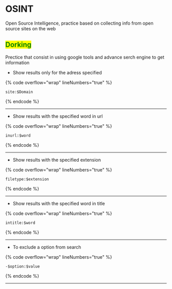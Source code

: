 # OSINT

Open Source Intelligence, practice based on collecting info from open source sites on the web



## <mark style="color:green;">Dorking</mark>

Prectice that consist in using google tools and advance serch engine to get information

* Show results only for the adress specified

{% code overflow="wrap" lineNumbers="true" %}
```url
site:$Domain
```
{% endcode %}

***

* Show results with the specified word in url

{% code overflow="wrap" lineNumbers="true" %}
```url
inurl:$word
```
{% endcode %}

***

* Show results with the specified extension

{% code overflow="wrap" lineNumbers="true" %}
```url
filetype:$extension
```
{% endcode %}

***

* Show results with the specified word in title

{% code overflow="wrap" lineNumbers="true" %}
```url
intitle:$word
```
{% endcode %}

***

* To exclude a option from search

{% code overflow="wrap" lineNumbers="true" %}
```url
-$option:$value
```
{% endcode %}

***

